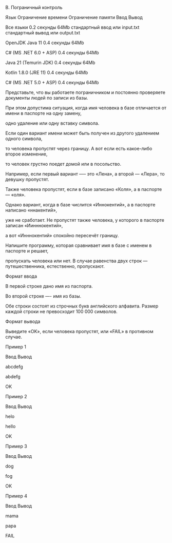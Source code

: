 B. Пограничный контроль

Язык	Ограничение времени	Ограничение памяти	Ввод	Вывод

Все языки	0.2 секунды	64Mb	стандартный ввод или input.txt	стандартный вывод или output.txt

OpenJDK Java 11	0.4 секунды	64Mb

C# (MS .NET 6.0 + ASP)	0.4 секунды	64Mb

Java 21 (Temurin JDK)	0.4 секунды	64Mb

Kotlin 1.8.0 (JRE 11)	0.4 секунды	64Mb

C# (MS .NET 5.0 + ASP)	0.4 секунды	64Mb

Представьте, что вы работаете пограничником и постоянно проверяете документы людей по записи из базы. 

При этом допустима ситуация, когда имя человека в базе отличается от имени в паспорте на одну замену,

одно удаление или одну вставку символа. 

Если один вариант имени может быть получен из другого удалением одного символа, 

то человека пропустят через границу. А вот если есть какое-либо второе изменение, 

то человек грустно поедет домой или в посольство.

Например, если первый вариант —– это «Лена», а второй — «Лера», то девушку пропустят. 

Также человека пропустят, если в базе записано «Коля», а в паспорте — «оля».

Однако вариант, когда в базе числится «Иннокентий», а в паспорте написано «ннакентий», 

уже не сработает. Не пропустят также человека, у которого в паспорте записан «Иинннокентий», 

а вот «Инннокентий» спокойно пересечёт границу.

Напишите программу, которая сравнивает имя в базе с именем в паспорте и решает, 

пропускать человека или нет. В случае равенства двух строк — путешественника, естественно, пропускают.

Формат ввода

В первой строке дано имя из паспорта.

Во второй строке —- имя из базы.

Обе строки состоят из строчных букв английского алфавита. 
Размер каждой строки не превосходит 100 000 символов.

Формат вывода

Выведите «OK», если человека пропустят, или «FAIL» в противном случае.

Пример 1

Ввод	Вывод

abcdefg

abdefg

OK

Пример 2

Ввод	Вывод

helo

hello

OK

Пример 3

Ввод	Вывод

dog

fog

OK

Пример 4

Ввод	Вывод

mama

papa

FAIL